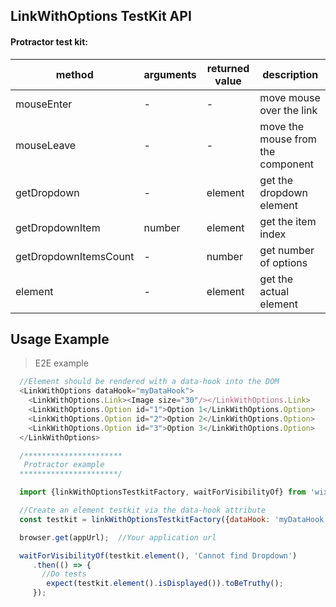 ## LinkWithOptions TestKit API

#### Protractor test kit:

| method | arguments | returned value | description |
|--------|-----------|----------------|-------------|
| mouseEnter | - | - | move mouse over the link |
| mouseLeave | - | - | move the mouse from the component |
| getDropdown | - | element | get the dropdown element |
| getDropdownItem | number | element | get the item index <arg> |
| getDropdownItemsCount | - | number | get number of options |
| element | - | element | get the actual element |
  

## Usage Example

> E2E example
```javascript
  //Element should be rendered with a data-hook into the DOM
  <LinkWithOptions dataHook="myDataHook">
    <LinkWithOptions.Link><Image size="30"/></LinkWithOptions.Link>
    <LinkWithOptions.Option id="1">Option 1</LinkWithOptions.Option>
    <LinkWithOptions.Option id="2">Option 2</LinkWithOptions.Option>
    <LinkWithOptions.Option id="3">Option 3</LinkWithOptions.Option>
  </LinkWithOptions>

  /**********************
   Protractor example
  **********************/

  import {linkWithOptionsTestkitFactory, waitForVisibilityOf} from 'wix-style-react/dist/testkit/protractor';

  //Create an element testkit via the data-hook attribute
  const testkit = linkWithOptionsTestkitFactory({dataHook: 'myDataHook'});

  browser.get(appUrl);  //Your application url

  waitForVisibilityOf(testkit.element(), 'Cannot find Dropdown')
     .then(() => {
       //Do tests
        expect(testkit.element().isDisplayed()).toBeTruthy();
     });
```
